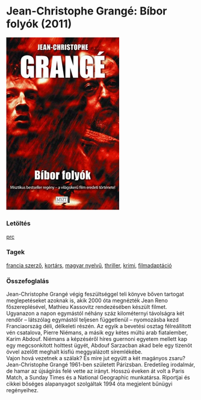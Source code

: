# <a name="id_621">Jean-Christophe Grangé: Bíbor folyók (2011)</a>
<img src="https://github.com/BercziSandor/calibre_lib/raw/main/libs/main/Jean-Christophe%20Grange/Bibor%20folyok%20%28621%29/cover.jpg" alt="cover" width="300"/>

### Letöltés
[prc](https://github.com/BercziSandor/calibre_lib/raw/main/libs/main/Jean-Christophe%20Grange/Bibor%20folyok%20%28621%29/Bibor%20folyok%20-%20Jean-Christophe%20Grange.prc)

### Tagek
[francia szerző](https://github.com/berczisandor/calibre_lib/blob/main/libs/main/tags/francia%20szerz%c5%91.md), [kortárs](https://github.com/berczisandor/calibre_lib/blob/main/libs/main/tags/kort%c3%a1rs.md), [magyar nyelvű](https://github.com/berczisandor/calibre_lib/blob/main/libs/main/tags/magyar%20nyelv%c5%b1.md), [thriller](https://github.com/berczisandor/calibre_lib/blob/main/libs/main/tags/thriller.md), [krimi](https://github.com/berczisandor/calibre_lib/blob/main/libs/main/tags/krimi.md), [filmadaptáció](https://github.com/berczisandor/calibre_lib/blob/main/libs/main/tags/filmadapt%c3%a1ci%c3%b3.md)

### Összefoglalás
<div>
<p>Jean-Christophe ​Grangé végig feszültséggel teli könyve bőven tartogat meglepetéseket azoknak is, akik 2000 óta megnézték Jean Reno főszereplésével, Mathieu Kassovitz rendezésében készült filmet.<br>Ugyanazon a napon egymástól néhány száz kilométernyi távolságra két rendőr – látszólag egymástól teljesen függetlenül – nyomozásba kezd Franciaország déli, délkeleti részén. Az egyik a bevetési osztag félreállított vén csatalova, Pierre Niémans, a másik egy kétes múltú arab fiatalember, Karim Abdouf. Niémans a képzéséről híres guernoni egyetem mellett kap egy megcsonkított holttest ügyét, Abdouf Sarzacban akad bele egy tizenöt övvel azelőtt meghalt kisfiú meggyalázott síremlékébe.<br>Vajon hová vezetnek a szálak? És mire jut együtt a két magányos zsaru?<br>Jean-Christophe Grangé 1961-ben született Párizsban. Eredetileg irodalmár, de hamar az újságírás felé vette az irányt. Hosszú éveken át volt a Paris Match, a Sunday Times és a National Geographic munkatársa. Riportjai és cikkei bőséges alapanyagot szolgáltak 1994 óta megjelent bűnügyi regényeihez.</p></div>


